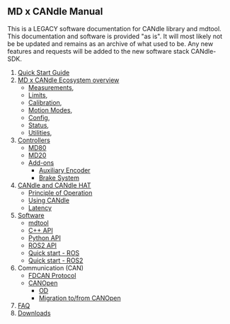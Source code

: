 ## MD x CANdle Manual

This is a LEGACY software documentation for CANdle library and mdtool. This documentation and
software is provided "as is". It will most likely not be be updated and remains as an archive of
what used to be. Any new features and requests will be added to the new software stack CANdle-SDK.

1. [Quick Start Guide](quick_start_guide/QuickStartGuide.md)
1. [MD x CANdle Ecosystem overview](md_x_candle_ecosystem_overview/Ecosystem.md)
   - [Measurements](md_x_candle_ecosystem_overview/Measurements),
   - [Limits](md_x_candle_ecosystem_overview/Safety_limits),
   - [Calibration](md_x_candle_ecosystem_overview/Calibration),
   - [Motion Modes](md_x_candle_ecosystem_overview/Motion_modes),
   - [Config](md_x_candle_ecosystem_overview/Config),
   - [Status](md_x_candle_ecosystem_overview/Status_codes),
   - [Utilities](md_x_candle_ecosystem_overview/Utilities),
1. [Controllers](controllers/Controllers)
   - [MD80](controllers/md80_controller/MD80)
   - [MD20](controllers/md20_controller/MD20)
   - [Add-ons](controllers/add_ons/Add-ons)
     - [Auxiliary Encoder](controllers/add_ons/aux_encoders/Auxiliary_Encoder)
     - [Brake System](controllers/add_ons/brake_systems/Brake_systems)
1. [CANdle and CANdle HAT](candle_and_candle_hat/CANdle)
   - [Principle of Operation](candle_and_candle_hat/Principle)
   - [Using CANdle](candle_and_candle_hat/Using_CANdle)
   - [Latency](candle_and_candle_hat/Latency)
1. [Software](software_package/Software)
   - [mdtool](software_package/legacy/MDTOOL)
   - [C++ API](software_package/legacy/cpp)
   - [Python API](software_package/legacy/python)
   - [ROS2 API](software_package/legacy/ros_nodes)
   - [Quick start - ROS](software_package/legacy/quick_startup_ros)
   - [Quick start - ROS2](software_package/legacy/quick_startup_ros2)
1. Communication (CAN)
   - [FDCAN Protocol](md_fdcan_protocol/canProtocol)
   - [CANOpen](md_canopen/CANopen)
     - [OD](md_canopen/OD)
     - [Migration to/from CANOpen](md_canopen/TransitionProcedure)
1. [FAQ](common_problems_and_faq/FAQ)
1. [Downloads](Downloads/Downloads)
